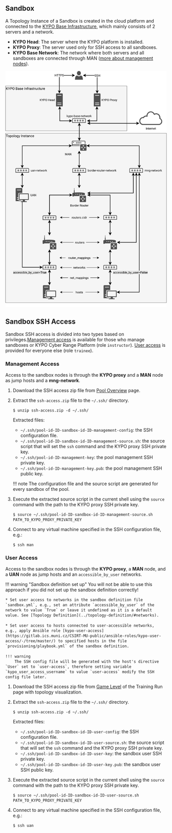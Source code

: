 ## Sandbox

A Topology Instance of a Sandbox is created in the cloud platform and connected to the [KYPO Base Infrastructure](../../../installation-guide/base-infrastructure/), which mainly consists of 2 servers and a network.

* **KYPO Head**: The server where the KYPO platform is installed.
* **KYPO Proxy**: The server used only for SSH access to all sandboxes.
* **KYPO Base Network**: The network where both servers and all sandboxes are connected through MAN ([more about management nodes](../topology-instance/#topology-instance-management)).

![topology-instance-blank](../../img/user-guide-advanced/sandboxes/topology-instance-blank.png)

## Sandbox SSH Access

Sandbox SSH access is divided into two types based on privileges.[Management access](#management-access) is available for those who manage sandboxes or KYPO Cyber Range Platform (role `instructor`). [User access](#user-access) is provided for everyone else (role `trainee`).

### Management Access

Access to the sandbox nodes is through the **KYPO proxy** and a **MAN** node as jump hosts and a **mng-network**.

1. Download the SSH access zip file from [Pool Overview](../../../user-guide-basic/sandbox-agenda/pool/#pool-overview) page.

2. Extract the `ssh-access.zip` file to the `~/.ssh/` directory.

    ```shell
    $ unzip ssh-access.zip -d ~/.ssh/
    ```

    Extracted files:

    * `~/.ssh/pool-id-ID-sandbox-id-ID-management-config`: the SSH configuration file.
    * `~/.ssh/pool-id-ID-sandbox-id-ID-management-source.sh`: the source script that will set the `ssh` command and the KYPO proxy SSH private key.
    * `~/.ssh/pool-id-ID-management-key`: the pool management SSH private key.
    * `~/.ssh/pool-id-ID-management-key.pub`: the pool management SSH public key.

    !!! note
        The configuration file and the source script are generated for every sandbox of the pool.

3. Execute the extracted source script in the current shell using the `source` command with the path to the KYPO proxy SSH private key.

    ```shell
    $ source ~/.ssh/pool-id-ID-sandbox-id-ID-management-source.sh PATH_TO_KYPO_PROXY_PRIVATE_KEY
    ```

4. Connect to any virtual machine specified in the SSH configuration file, e.g.:

    ```shell
    $ ssh man
    ```

### User Access

Access to the sandbox nodes is through the **KYPO proxy**, a **MAN** node, and a **UAN** node as jump hosts and an `accessible_by_user` networks.

!!! warning "Sandbox definition set up"
    You will not be able to use this approach if you did not set up the sandbox definition correctly!

    * Set user access to networks in the sandbox definition file `sandbox.yml`, e.g., set an attribute `accessible_by_user` of the network to value `True` or leave it undefined as it is a default value. See [Topology Definition](../topology-definition/#networks).

    * Set user access to hosts connected to user-accessible networks, e.g., apply Ansible role [kypo-user-access](https://gitlab.ics.muni.cz/CSIRT-MU-public/ansible-roles/kypo-user-access/-/tree/master/) to specified hosts in the file `provisioning/playbook.yml` of the sandbox definition.

    !!! warning
        The SSH config file will be generated with the host's directive `User` set to `user-access`, therefore setting variable `kypo_user_access_username` to value `user-access` modify the SSH config file later.

1. Download the SSH access zip file from [Game Level](../../../user-guide-basic/training-agenda/training-run/#3-game-level) of the Training Run page with topology visualization.

2. Extract the `ssh-access.zip` file to the `~/.ssh/` directory.

    ```shell
    $ unzip ssh-access.zip -d ~/.ssh/
    ```

    Extracted files:

    * `~/.ssh/pool-id-ID-sandbox-id-ID-user-config`: the SSH configuration file.
    * `~/.ssh/pool-id-ID-sandbox-id-ID-user-source.sh`: the source script that will set the `ssh` command and the KYPO proxy SSH private key.
    * `~/.ssh/pool-id-ID-sandbox-id-ID-user-key`: the sandbox user SSH private key.
    * `~/.ssh/pool-id-ID-sandbox-id-ID-user-key.pub`: the sandbox user SSH public key.

3. Execute the extracted source script in the current shell using the `source` command with the path to the KYPO proxy SSH private key.

    ```shell
    $ source ~/.ssh/pool-id-ID-sandbox-id-ID-user-source.sh PATH_TO_KYPO_PROXY_PRIVATE_KEY
    ```

4. Connect to any virtual machine specified in the SSH configuration file, e.g.:

    ```shell
    $ ssh uan
    ```
